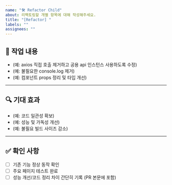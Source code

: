 ```yaml
---
name: "🛠 Refactor Child"
about: 리팩토링할 개별 항목에 대해 작성해주세요.
title: "[Refactor] "
labels: ""
assignees: ""
---
```


## 📝 작업 내용
- (예: axios 직접 호출 제거하고 공용 api 인스턴스 사용하도록 수정)
- (예: 불필요한 console.log 제거)
- (예: 컴포넌트 props 정리 및 타입 개선)

---

## 🔍 기대 효과
- (예: 코드 일관성 확보)
- (예: 성능 및 가독성 개선)
- (예: 불필요 빌드 사이즈 감소)

---

## ✅ 확인 사항
- [ ] 기존 기능 정상 동작 확인
- [ ] 주요 페이지 테스트 완료
- [ ] 성능 개선/코드 정리 차이 간단히 기록 (PR 본문에 포함)